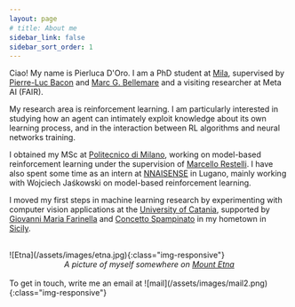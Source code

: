 ```yaml
---
layout: page
# title: About me
sidebar_link: false
sidebar_sort_order: 1
---
```

Ciao! My name is Pierluca D'Oro. I am a PhD student at [Mila](https://mila.quebec/en/), supervised by [Pierre-Luc Bacon](http://pierrelucbacon.com/) and [Marc G. Bellemare](http://www.marcgbellemare.info/) and a visiting researcher at Meta AI (FAIR).

My research area is reinforcement learning. I am particularly interested in studying how an agent can intimately exploit knowledge about its own learning process, and in the interaction between RL algorithms and neural networks training.

I obtained my MSc at [Politecnico di Milano](https://www.polimi.it/), working on model-based reinforcement learning under the supervision of [Marcello Restelli](https://restelli.faculty.polimi.it).
I have also spent some time as an intern at [NNAISENSE](https://nnaisense.com/) in Lugano, mainly working with Wojciech Jaśkowski on model-based reinforcement learning.

I moved my first steps in machine learning research by experimenting with computer vision applications at the [University of Catania](https://www.unict.it/), supported by [Giovanni Maria Farinella](https://www.dmi.unict.it/farinella/) and [Concetto Spampinato](http://www.perceivelab.com) in my hometown in [Sicily](https://en.wikipedia.org/wiki/Sicily).

<br>
![Etna](/assets/images/etna.jpg){:class="img-responsive"}
<center><i>A picture of myself somewhere on <a href="https://en.wikipedia.org/wiki/Mount_Etna">Mount Etna</a></i></center>


<br>
To get in touch, write me an email at ![mail](/assets/images/mail2.png){:class="img-responsive"}